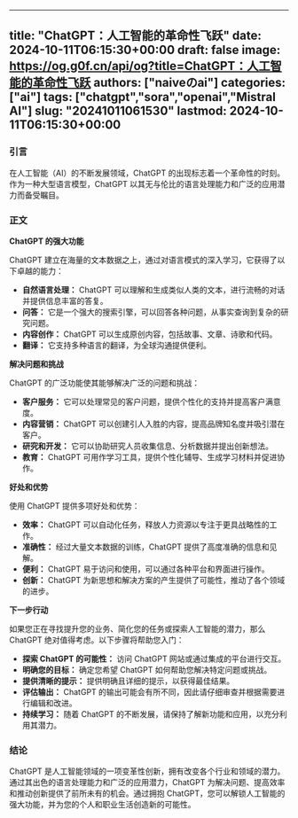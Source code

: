 
---
title: "ChatGPT：人工智能的革命性飞跃"
date: 2024-10-11T06:15:30+00:00
draft: false
image: https://og.g0f.cn/api/og?title=ChatGPT：人工智能的革命性飞跃
authors: ["naiveのai"]
categories: ["ai"]
tags: ["chatgpt","sora","openai","Mistral AI"]
slug: "20241011061530"
lastmod: 2024-10-11T06:15:30+00:00
---
### 引言

在人工智能（AI）的不断发展领域，ChatGPT 的出现标志着一个革命性的时刻。作为一种大型语言模型，ChatGPT 以其无与伦比的语言处理能力和广泛的应用潜力而备受瞩目。

### 正文

**ChatGPT 的强大功能**

ChatGPT 建立在海量的文本数据之上，通过对语言模式的深入学习，它获得了以下卓越的能力：

- **自然语言处理：** ChatGPT 可以理解和生成类似人类的文本，进行流畅的对话并提供信息丰富的答复。
- **问答：** 它是一个强大的搜索引擎，可以回答各种问题，从事实查询到复杂的研究问题。
- **内容创作：** ChatGPT 可以生成原创内容，包括故事、文章、诗歌和代码。
- **翻译：** 它支持多种语言的翻译，为全球沟通提供便利。

**解决问题和挑战**

ChatGPT 的广泛功能使其能够解决广泛的问题和挑战：

- **客户服务：** 它可以处理常见的客户问题，提供个性化的支持并提高客户满意度。
- **内容营销：** ChatGPT 可以创建引人入胜的内容，提高品牌知名度并吸引潜在客户。
- **研究和开发：** 它可以协助研究人员收集信息、分析数据并提出创新想法。
- **教育：** ChatGPT 可用作学习工具，提供个性化辅导、生成学习材料并促进协作。

**好处和优势**

使用 ChatGPT 提供多项好处和优势：

- **效率：** ChatGPT 可以自动化任务，释放人力资源以专注于更具战略性的工作。
- **准确性：** 经过大量文本数据的训练，ChatGPT 提供了高度准确的信息和见解。
- **便利：** ChatGPT 易于访问和使用，可以通过各种平台和界面进行操作。
- **创新：** ChatGPT 为新思想和解决方案的产生提供了可能性，推动了各个领域的进步。

**下一步行动**

如果您正在寻找提升您的业务、简化您的任务或探索人工智能的潜力，那么 ChatGPT 绝对值得考虑。以下步骤将帮助您入门：

- **探索 ChatGPT 的可能性：** 访问 ChatGPT 网站或通过集成的平台进行交互。
- **明确您的目标：** 确定您希望 ChatGPT 如何帮助您解决特定问题或挑战。
- **提供清晰的提示：** 提供明确且详细的提示，以获得最佳结果。
- **评估输出：** ChatGPT 的输出可能会有所不同，因此请仔细审查并根据需要进行编辑和改进。
- **持续学习：** 随着 ChatGPT 的不断发展，请保持了解新功能和应用，以充分利用其潜力。

### 结论

ChatGPT 是人工智能领域的一项变革性创新，拥有改变各个行业和领域的潜力。通过其出色的语言处理能力和广泛的应用潜力，ChatGPT 为解决问题、提高效率和推动创新提供了前所未有的机会。通过拥抱 ChatGPT，您可以解锁人工智能的强大功能，并为您的个人和职业生活创造新的可能性。